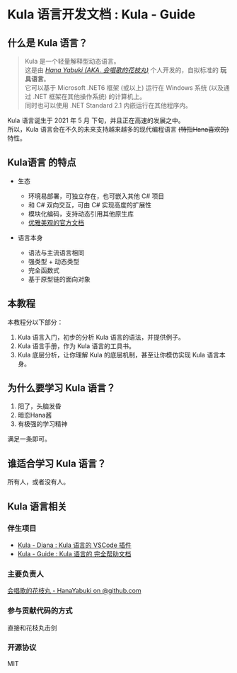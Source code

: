 # Kula 语言开发文档 : Kula - Guide

## 什么是 Kula 语言？
> Kula 是一个轻量解释型动态语言。      
> 这是由 [*Hana Yabuki (AKA. 会唱歌的花枝丸)*](https://github.com/HanaYabuki) 个人开发的，自拟标准的 **玩具语言**。    
> 它可以基于 Microsoft .NET6 框架 (或以上) 运行在 Windows 系统 (以及通过 .NET 框架在其他操作系统) 的计算机上。  
> 同时也可以使用 .NET Standard 2.1 内嵌运行在其他程序内。

Kula 语言诞生于 2021 年 5 月 下旬，并且正在高速的发展之中。    
所以，Kula 语言会在不久的未来支持越来越多的现代编程语言 ~~(特指Hana喜欢的)~~ 特性。   

## Kula语言 的特点
* 生态
  * 环境易部署，可独立存在，也可嵌入其他 C# 项目
  * 和 C# 双向交互，可由 C# 实现高度的扩展性
  * 模块化编码，支持动态引用其他原生库
  * [优雅美观的官方文档](https://kula-lang.github.io) 

* 语言本身
  * 语法与主流语言相同
  * 强类型 + 动态类型
  * 完全函数式
  * 基于原型链的面向对象

## 本教程
本教程分以下部分：
1. Kula 语言入门，初步的分析 Kula 语言的语法，并提供例子。
2. Kula 语言手册，作为 Kula 语言的工具书。
3. Kula 底层分析，让你理解 Kula 的底层机制，甚至让你模仿实现 Kula 语言本身。

## 为什么要学习 Kula 语言？
1. 阳了，头脑发昏
2. 暗恋Hana酱
3. 有极强的学习精神

满足一条即可。

## 谁适合学习 Kula 语言？
所有人，或者没有人。

## Kula 语言相关
### 伴生项目
* [Kula - Diana : Kula 语言的 VSCode 插件](https://github.com/kula-lang/kula-diana)
* [Kula - Guide : Kula 语言的 完全帮助文档](https://github.com/kula-lang/kula.github.io)

### 主要负责人
[会唱歌的花枝丸 - HanaYabuki on @github.com](https://github.com/HanaYabuki)

### 参与贡献代码的方式
直接和花枝丸击剑

### 开源协议
MIT